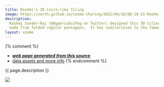 ```yaml
---
title: Rashmi's 3D Cairo-like Tiling
image: https://vorth.github.io/vzome-sharing/2022/04/16/08-18-21-Rashmi-tiling-unit/Rashmi-tiling-unit.png
description:
  Rashmi Sunder-Raj (@HypercubicPeg on Twitter) designed this 3D tiling
  made from folded regular pentagons.  It has similarities to the famous Cairo tiling.
layout: vzome
---
```


{% comment %}
 - [***web page generated from this source***](https://vorth.github.io/vzome-sharing/2022/04/16/Rashmi-tiling-unit-08-18-21.html)
 - [data assets and more info](https://github.com/vorth/vzome-sharing/tree/main/2022/04/16/08-18-21-Rashmi-tiling-unit/)
{% endcomment %}

{{ page.description }}

<vzome-viewer style="width: 100%; height: 65vh;"
       src="https://vorth.github.io/vzome-sharing/2022/04/16/08-18-21-Rashmi-tiling-unit/Rashmi-tiling-unit.vZome" >
  <img src="https://vorth.github.io/vzome-sharing/2022/04/16/08-18-21-Rashmi-tiling-unit/Rashmi-tiling-unit.png" />
</vzome-viewer>
